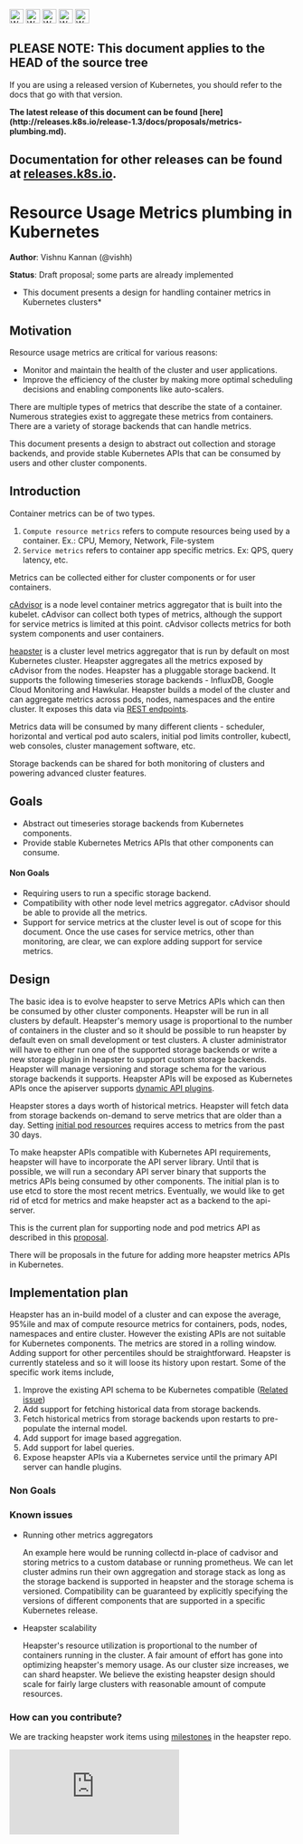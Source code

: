 <!-- BEGIN MUNGE: UNVERSIONED_WARNING -->

<!-- BEGIN STRIP_FOR_RELEASE -->

<img src="http://kubernetes.io/kubernetes/img/warning.png" alt="WARNING"
     width="25" height="25">
<img src="http://kubernetes.io/kubernetes/img/warning.png" alt="WARNING"
     width="25" height="25">
<img src="http://kubernetes.io/kubernetes/img/warning.png" alt="WARNING"
     width="25" height="25">
<img src="http://kubernetes.io/kubernetes/img/warning.png" alt="WARNING"
     width="25" height="25">
<img src="http://kubernetes.io/kubernetes/img/warning.png" alt="WARNING"
     width="25" height="25">

<h2>PLEASE NOTE: This document applies to the HEAD of the source tree</h2>

If you are using a released version of Kubernetes, you should
refer to the docs that go with that version.

<!-- TAG RELEASE_LINK, added by the munger automatically -->
<strong>
The latest release of this document can be found
[here](http://releases.k8s.io/release-1.3/docs/proposals/metrics-plumbing.md).

Documentation for other releases can be found at
[releases.k8s.io](http://releases.k8s.io).
</strong>
--

<!-- END STRIP_FOR_RELEASE -->

<!-- END MUNGE: UNVERSIONED_WARNING -->

# Resource Usage Metrics plumbing in Kubernetes

**Author**: Vishnu Kannan (@vishh)

**Status**: Draft proposal; some parts are already implemented

* This document presents a design for handling container metrics in Kubernetes clusters*

## Motivation

Resource usage metrics are critical for various reasons:
* Monitor and maintain the health of the cluster and user applications.
* Improve the efficiency of the cluster by making more optimal scheduling decisions and enabling components like auto-scalers.

There are multiple types of metrics that describe the state of a container.
Numerous strategies exist to aggregate these metrics from containers.
There are a variety of storage backends that can handle metrics.

This document presents a design to abstract out collection and storage backends, and provide stable Kubernetes APIs that can be consumed by users and other cluster components.

## Introduction

Container metrics can be of two types.

1. `Compute resource metrics` refers to compute resources being used by a container. Ex.: CPU, Memory, Network, File-system
2. `Service metrics` refers to container app specific metrics. Ex: QPS, query latency, etc.

Metrics can be collected either for cluster components or for user containers.

[cAdvisor](https://github.com/google/cadvisor) is a node level container metrics aggregator that is built into the kubelet. cAdvisor can collect both types of metrics, although the support for service metrics is limited at this point. cAdvisor collects metrics for both system components and user containers.

[heapster](https://github.com/kubernetes/heapster) is a cluster level metrics aggregator that is run by default on most Kubernetes cluster. Heapster aggregates all the metrics exposed by cAdvisor from the nodes. Heapster has a pluggable storage backend. It supports the following timeseries storage backends - InfluxDB, Google Cloud Monitoring and Hawkular.
Heapster builds a model of the cluster and can aggregate metrics across pods, nodes, namespaces and the entire cluster. It exposes this data via [REST endpoints](https://github.com/kubernetes/heapster/blob/master/docs/model.md#api-documentation).

Metrics data will be consumed by many different clients - scheduler, horizontal and vertical pod auto scalers, initial pod limits controller, kubectl, web consoles, cluster management software, etc.

Storage backends can be shared for both monitoring of clusters and powering advanced cluster features.

## Goals

* Abstract out timeseries storage backends from Kubernetes components.
* Provide stable Kubernetes Metrics APIs that other components can consume.

#### Non Goals

* Requiring users to run a specific storage backend.
* Compatibility with other node level metrics aggregator. cAdvisor should be able to provide all the metrics.
* Support for service metrics at the cluster level is out of scope for this document.
Once the use cases for service metrics, other than monitoring, are clear, we can explore adding support for service metrics.

## Design

The basic idea is to evolve heapster to serve Metrics APIs which can then be consumed by other cluster components.
Heapster will be run in all clusters by default. Heapster's memory usage is proportional to the number of containers in the cluster and so it should be possible to run heapster by default even on small development or test clusters.
A cluster administrator will have to either run one of the supported storage backends or write a new storage plugin in heapster to support custom storage backends.
Heapster will manage versioning and storage schema for the various storage backends it supports.
Heapster APIs will be exposed as Kubernetes APIs once the apiserver supports [dynamic API plugins](https://github.com/kubernetes/kubernetes/issues/991).

Heapster stores a days worth of historical metrics. Heapster will fetch data from storage backends on-demand to serve metrics that are older than a day. Setting [initial pod resources](initial-resources.md) requires access to metrics from the past 30 days.

To make heapster APIs compatible with Kubernetes API requirements, heapster will have to incorporate the API server library. Until that is possible, we will run a secondary API server binary that supports the metrics APIs being consumed by other components. The initial plan is to use etcd to store the most recent metrics. Eventually, we would like to get rid of etcd for metrics and make heapster act as a backend to the api-server.

This is the current plan for supporting node and pod metrics API as described in this [proposal](resource-metrics-api.md).

There will be proposals in the future for adding more heapster metrics APIs in Kubernetes.

## Implementation plan

Heapster has an in-build model of a cluster and can expose the average, 95%ile and max of compute resource metrics for containers, pods, nodes, namespaces and entire cluster.
However the existing APIs are not suitable for Kubernetes components.
The metrics are stored in a rolling window. Adding support for other percentiles should be straightforward.
Heapster is currently stateless and so it will loose its history upon restart.
Some of the specific work items include,

1. Improve the existing API schema to be Kubernetes compatible ([Related issue](https://github.com/kubernetes/heapster/issues/476))
2. Add support for fetching historical data from storage backends.
3. Fetch historical metrics from storage backends upon restarts to pre-populate the internal model.
4. Add support for image based aggregation.
5. Add support for label queries.
6. Expose heapster APIs via a Kubernetes service until the primary API server can handle plugins.

### Non Goals

### Known issues

* Running other metrics aggregators

  An example here would be running collectd in-place of cadvisor and storing metrics to a custom database or running prometheus. We can let cluster admins run their own aggregation and storage stack as long as the storage backend is supported in heapster and the storage schema is versioned. Compatibility can be guaranteed by explicitly specifying the versions of different components that are supported in a specific Kubernetes release.

* Heapster scalability

  Heapster's resource utilization is proportional to the number of containers running in the cluster. A fair amount of effort has gone into optimizing heapster's memory usage. As our cluster size increases, we can shard heapster. We believe the existing heapster design should scale for fairly large clusters with reasonable amount of compute resources.

### How can you contribute?

We are tracking heapster work items using [milestones](https://github.com/kubernetes/heapster/milestones) in the heapster repo.


<!-- BEGIN MUNGE: GENERATED_ANALYTICS -->
[![Analytics](https://kubernetes-site.appspot.com/UA-36037335-10/GitHub/docs/proposals/metrics-plumbing.md?pixel)]()
<!-- END MUNGE: GENERATED_ANALYTICS -->
